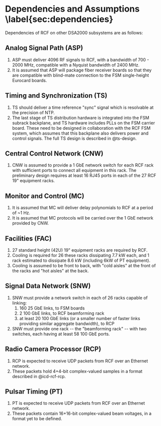 
# Dependencies and Assumptions \label{sec:dependencies}

Dependencies of RCF on other DSA2000 subsystems are as follows:

## Analog Signal Path (ASP)

1. ASP must deliver 4096 RF signals to RCF, with a bandwidth of 700 - 2000 MHz, compatible with a Nyquist bandwidth of 2400 MHz.
2. It is assumed that ASP will package fiber receiver boards so that they are compatible with blind-mate connection to the FSM single-height Eurocard boards.

## Timing and Synchronization (TS)

1. TS should deliver a time reference "sync" signal which is resolvable at the precision of NTP.
2. The last stage of TS distribution hardware is integrated into the FSM subrack backplane, and TS hardware includes PLLs on the FSM carrier board. These need to be designed in collaboration with the RCF FSM system, which assumes that this backplane also delivers power and control signals. The full TS design is described in @ts-design.

## Central Control Network (CNW)

1. CNW is assumed to provide a 1 GbE network switch for each RCF rack with sufficient ports to connect all equipment in this rack. The preliminary design requires at least 16 RJ45 ports in each of the 27 RCF 19" equipment racks.

## Monitor and Control (MC)

1. It is assumed that MC will deliver delay polynomials to RCF at a period of ~1 Hz.
2. It is assumed that MC protocols will be carried over the 1 GbE network provided by CNW.

## Facilities (FAC)

1. 27 standard height (42U) 19" equipment racks are required by RCF.
2. Cooling is required for 26 these racks dissipating 7.7 kW each, and 1 rack estimated to dissipate 8.6 kW (including 6kW of PT equipment).
3. Cooling is assumed to be front to back, with "cold aisles" at the front of the racks and "hot aisles" at the back.

## Signal Data Network (SNW)

1. SNW must provide a network switch in each of 26 racks capable of linking:
    1. 160 25 GbE links, to FSM boards
    2. 2 100 GbE links, to RCF beamforming rack
    2. at least 20 100 GbE links (or a smaller number of faster links providing similar aggregate bandwidth), to RCP
2. SNW must provide one rack -- the "beamforming rack" -- with two switches, each having at least 58 100 GbE ports.

## Radio Camera Processor (RCP)

1. RCP is expected to receive UDP packets from RCF over an Ethernet network.
2. These packets hold 4+4-bit complex-valued samples in a format described in @icd-rcf-rcp.

## Pulsar Timing (PT)

1. PT is expected to receive UDP packets from RCF over an Ethernet network.
2. These packets contain 16+16-bit complex-valued beam voltages, in a format yet to be defined.

